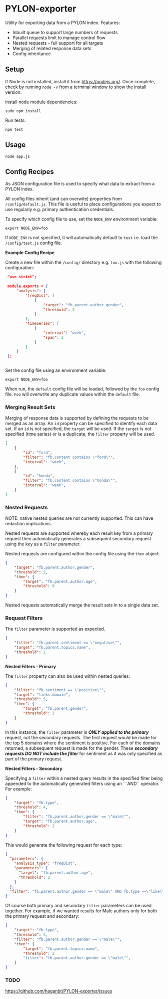 # PYLON-exporter

Utility for exporting data from a PYLON index. Features:
 
 * Inbuilt queue to support large numbers of requests
 * Parallel requests limit to manage control flow
 * Nested requests - full support for all targets
 * Merging of related response data sets
 * Config inheritance


## Setup

If Node is not installed, install it from https://nodejs.org/. Once complete, check by running ```node -v``` from a 
terminal window to show the install version.

Install node module dependencies:

```sudo npm install```

Run tests:

```npm test```


## Usage

```node app.js```


## Config Recipes

As JSON configuration file is used to specify what data to extract from a PYLON index.

All config files inherit (and can overwite) properties from ```/config/default.js```. This file is useful to place 
configurations you expect to use regularly e.g. primary authentication credentials.

To specify which config file to use, set the ```NODE_ENV``` environment variable:

```export NODE_ENV=foo```

If ```NODE_ENV``` is not specified, it will automatically default to ```test``` i.e. load the ```/config/test.js``` 
config file.

**Example Config Recipe**

Create a new file within the ```/config/``` directory e.g. `foo.js` with the following configuration:
 

```json
 "use strict";
 
 module.exports = {
     "analysis": {
         "freqDist": [
             {
                 "target": "fb.parent.author.gender",
                 "threshold": 2
             }
         ],
         "timeSeries": [
             {
                 "interval": "week",
                 "span": 1
             }
         ]
     }
 };
 
 ```

Set the config file using an environment variable:

```export NODE_ENV=foo```


When run, the ```default``` config file will be loaded, followed by the ```foo``` config file. ```Foo``` will 
overwrite any duplicate values within the ```default``` file.

### Merging Result Sets
Merging of response data is supported by defining the requests to be merged as an array. An ```id``` property can be
specified to identify each data set. If an ```id``` is not specified, the ```target``` will be used. If the 
```target``` is not specified (time series) or is a duplicate, the ```filter``` property will be used.

```json
[
    {
        "id": "ford",
        "filter": "fb.content contains \"ford\"",
        "interval": "week",
    },
    {
        "id": "honda",
        "filter": "fb.content contains \"honda\"",
        "interval": "week",
    }
]
```


### Nested Requests

NOTE: native nested queries are not currently supported. This can have redaction implications.

Nested requests are supported whereby each result key from a primary request then automatically generates
a subsequent secondary request using the key as a ```filter``` parameter.

Nested requests are configured within the config file using the ```then``` object:

```json
{
    "target": "fb.parent.author.gender",
    "threshold": 2,
    "then": {
        "target": "fb.parent.author.age",
        "threshold": 6
    }
}
```

Nested requests automatically merge the result sets in to a single data set.


### Request Filters

The ```filter``` parameter is supported as expected.

```json
{
    "filter": "fb.parent.sentiment == \"negative\"",
    "target": "fb.parent.topics.name",
    "threshold": 2
}
```

**Nested Filters - Primary**

The ```filter``` property can also be used within nested queries:

```json
{
    "filter": "fb.sentiment == \"positive\"",
    "target": "links.domain",
    "threshold": 5,
    "then": {
        "target": "fb.parent.gender",
        "threshold": 2
    }
}
```
In this instance, the ```filter``` parameter is ***ONLY applied to the primary*** request, not the secondary requests. 
The first request would be made for the top 5 domains where the sentiment is positive. For each of the domains 
returned, a subsequent request is made for the gender. These ***secondary requests DO NOT include the filter*** for 
sentiment as it was only specified as part of the primary request.

**Nested Filters - Secondary**

Specifying a ```filter``` within a nested query results in the specified filter being appended to the automatically 
generated filters using an  ```AND`` operator. For example: 

```json
{
    "target": "fb.type",
    "threshold": 4,
    "then": {
        "filter": "fb.parent.author.gender == \"male\"",
        "target": "fb.parent.author.age",
        "threshold": 2
    }
}
```
This would generate the following request for each type:

```json
{
  "parameters": {
    "analysis_type": "freqDist",
    "parameters": {
      "target": "fb.parent.author.age",
      "threshold": 2
    }
  },
  "filter": "fb.parent.author.gender == \"male\" AND fb.type ==\"like\""
}
```

Of course both primary and secondary ```filter``` parameters can be used together. For example, if we wanted results
for Male authors only for both the primary request and secondary:

```json
{
    "target": "fb.type",
    "threshold": 4,
    "filter": "fb.parent.author.gender == \"male\"",
    "then": {
        "target": "fb.parent.topics.name",
        "threshold": 2
        "filter": "fb.parent.author.gender == \"male\"",
    }
}
```            

### TODO

https://github.com/haganbt/PYLON-exporter/issues
